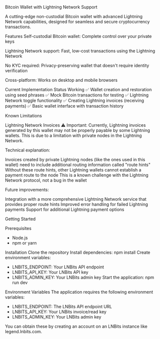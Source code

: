 Bitcoin Wallet with Lightning Network Support

A cutting-edge non-custodial Bitcoin wallet with advanced Lightning Network capabilities, designed for seamless and secure cryptocurrency transactions.

Features
Self-custodial Bitcoin wallet: Complete control over your private keys

Lightning Network support: Fast, low-cost transactions using the Lightning Network

No KYC required: Privacy-preserving wallet that doesn't require identity verification

Cross-platform: Works on desktop and mobile browsers

Current Implementation Status
Working
✅ Wallet creation and restoration using seed phrases
✅ Mock Bitcoin transactions for testing
✅ Lightning Network toggle functionality
✅ Creating Lightning invoices (receiving payments)
✅ Basic wallet interface with transaction history

Known Limitations

Lightning Network Invoices
⚠️ Important: Currently, Lightning invoices generated by this wallet may not be properly payable by some Lightning wallets. This is due to a limitation with private nodes in the Lightning Network.

Technical explanation:

Invoices created by private Lightning nodes (like the ones used in this wallet) need to include additional routing information called "route hints"
Without these route hints, other Lightning wallets cannot establish a payment route to the node
This is a known challenge with the Lightning Network protocol, not a bug in the wallet

Future improvements:

Integration with a more comprehensive Lightning Network service that provides proper route hints
Improved error handling for failed Lightning payments
Support for additional Lightning payment options

Getting Started

Prerequisites
- Node.js
- npm or yarn

Installation
Clone the repository
Install dependencies: npm install
Create environment variables:
- LNBITS_ENDPOINT: Your LNBits API endpoint
- LNBITS_API_KEY: Your LNBits API key
- LNBITS_ADMIN_KEY: Your LNBits admin key
Start the application: npm run dev

Environment Variables
The application requires the following environment variables:

- LNBITS_ENDPOINT: The LNBits API endpoint URL
- LNBITS_API_KEY: Your LNBits invoice/read key
- LNBITS_ADMIN_KEY: Your LNBits admin key

You can obtain these by creating an account on an LNBits instance like legend.lnbits.com.
